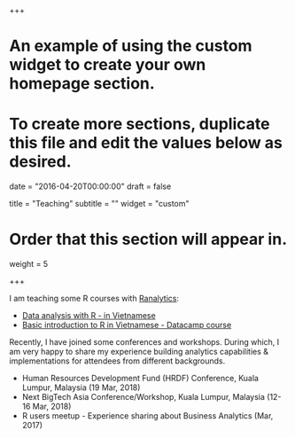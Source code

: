 +++
# An example of using the custom widget to create your own homepage section.
# To create more sections, duplicate this file and edit the values below as desired.

date = "2016-04-20T00:00:00"
draft = false

title = "Teaching"
subtitle = ""
widget = "custom"

# Order that this section will appear in.
weight = 5

+++

I am teaching some R courses with [Ranalytics](http://www.ranalytics.vn):

- [Data analysis with R - in Vietnamese](https://www.slideshare.net/thekingin2039/gii-thiu-v-kha-hc-phn-tch-d-liu-vi-r)
- [Basic introduction to R in Vietnamese - Datacamp course](https://www.goo.gl/RzGcmq)

Recently, I have joined some conferences and workshops. During which, I am very happy to share my experience building analytics capabilities & implementations for attendees from different backgrounds.

- Human Resources Development Fund (HRDF) Conference, Kuala Lumpur, Malaysia (19 Mar, 2018)
- Next BigTech Asia Conference/Workshop, Kuala Lumpur, Malaysia (12-16 Mar, 2018)
- R users meetup - Experience sharing about Business Analytics (Mar, 2017)
